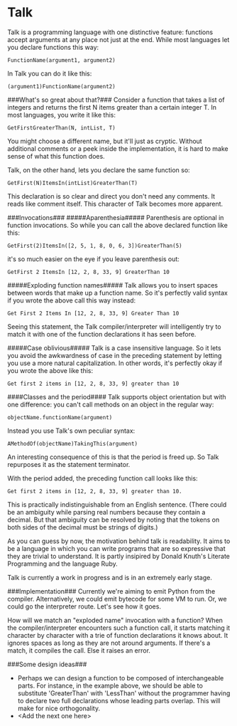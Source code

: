 Talk
====

Talk is a programming language with one distinctive feature: functions accept arguments at any place not just at the end. While most languages let you declare functions this way:

    FunctionName(argument1, argument2)

In Talk you can do it like this:

    (argument1)FunctionName(argument2)

###What's so great about that?###
Consider a function that takes a list of integers and returns the first N items greater than a certain integer T. In most languages, you write it like this:
    
    GetFirstGreaterThan(N, intList, T)

You might choose a different name, but it'll just as cryptic. Without additional comments or a peek inside the implementation, it is hard to make sense of what this function does.

Talk, on the other hand, lets you declare the same function so:

    GetFirst(N)ItemsIn(intList)GreaterThan(T)
    
This declaration is so clear and direct you don't need any comments. It reads like comment itself. This character of Talk becomes more apparent.

###Invocations###
#####Aparenthesia#####
Parenthesis are optional in function invocations. So while you can call the above declared function like this:

    GetFirst(2)ItemsIn([2, 5, 1, 8, 0, 6, 3])GreaterThan(5)

it's so much easier on the eye if you leave parenthesis out:

    GetFirst 2 ItemsIn [12, 2, 8, 33, 9] GreaterThan 10

#####Exploding function names#####
Talk allows you to insert spaces between words that make up a function name. So it's perfectly valid syntax if you wrote the above call this way instead:

    Get First 2 Items In [12, 2, 8, 33, 9] Greater Than 10

Seeing this statement, the Talk compiler/interpreter will intelligently try to match it with one of the function declarations it has seen before.

#####Case oblivious#####
Talk is a case insensitive language. So it lets you avoid the awkwardness of case in the preceding statement by letting you use a more natural capitalization. In other words, it's perfectly okay if you wrote the above like this:

    Get first 2 items in [12, 2, 8, 33, 9] greater than 10


####Classes and the period####
Talk supports object orientation but with one difference: you can't call methods on an object in the regular way:
    
    objectName.functionName(argument)

Instead you use Talk's own peculiar syntax:
    
    AMethodOf(objectName)TakingThis(argument)
    
An interesting consequence of this is that the period is freed up. So Talk repurposes it as the statement terminator. 

With the period added, the preceding function call looks like this:

    Get first 2 items in [12, 2, 8, 33, 9] greater than 10.
    
This is practically indistinguishable from an English sentence. (There could be an ambiguity while parsing real numbers because they contain a decimal. But that ambiguity can be resolved by noting that the tokens on both sides of the decimal must be strings of digits.) 


As you can guess by now, the motivation behind talk is readability. It aims to be a language in which you can write programs that are so expressive that they are trivial to understand. It is partly insipired by Donald Knuth's Literate Programming and the language Ruby.

Talk is currently a work in progress and is in an extremely early stage.
 

###Implementation###
Currently we're aiming to emit Python from the compiler. Alternatively, we could emit bytecode for some VM to run. Or, we could go the interpreter route. Let's see how it goes.

How will we match an "exploded name" invocation with a function? When the compiler/interpreter encounters such a function call, it starts matching it character by character with a trie of function declarations it knows about. It ignores spaces as long as they are not around arguments. If there's a match, it compiles the call. Else it raises an error.

###Some design ideas###
- Perhaps we can design a function to be composed of interchangeable parts. For instance, in the example above, we should be able to substitute 'GreaterThan' with 'LessThan' without the programmer having to declare two full declarations whose leading parts overlap. This will make for nice orthogonality.
- \<Add the next one here\>